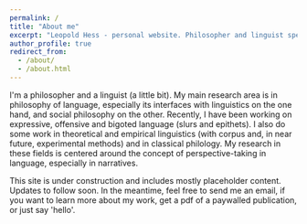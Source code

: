 ```yaml
---
permalink: /
title: "About me"
excerpt: "Leopold Hess - personal website. Philosopher and linguist specializing in social philosophy of language, slurs, expressives, and perspective in language."
author_profile: true
redirect_from: 
  - /about/
  - /about.html
---
```


I'm a philosopher and a linguist (a little bit). My main research area is in philosophy of language, especially its interfaces with linguistics on the one hand, and social philosophy on the other. Recently, I have been working on expressive, offensive and bigoted language (slurs and epithets). I also do some work in theoretical and empirical linguistics (with corpus and, in near future, experimental methods) and in classical philology. My research in these fields is centered around the concept of perspective-taking in language, especially in narratives.

This site is under construction and includes mostly placeholder content. Updates to follow soon. In the meantime, feel free to send me an email, if you want to learn more about my work, get a pdf of a paywalled publication, or just say 'hello'.
